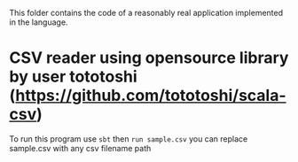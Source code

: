 This folder contains the code of a reasonably real application 
implemented in the language.

# CSV reader using opensource library by user tototoshi (https://github.com/tototoshi/scala-csv)

To run this program use
`sbt`
then
`run sample.csv` you can replace sample.csv with any csv filename path


